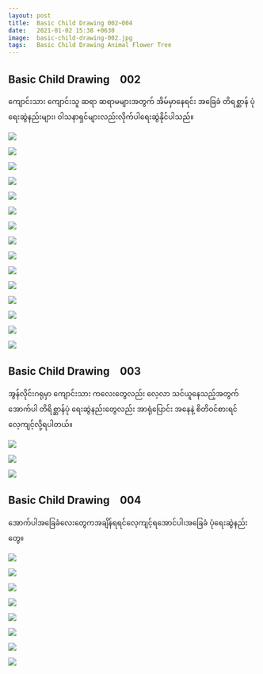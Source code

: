 ```yaml
---
layout: post
title:  Basic Child Drawing 002~004
date:   2021-01-02 15:38 +0630
image:  basic-child-drawing-002.jpg
tags:   Basic Child Drawing Animal Flower Tree
---
```

## Basic Child Drawing　002
ကျောင်းသား ကျောင်းသူ ဆရာ ဆရာမများအတွက် အိမ်မှာနေရင်း အခြေခံ တိရစ္ဆာန် ပုံ ရေးဆွဲနည်းများ၊ ဝါသနာရှင်များလည်းလိုက်ပါရေးဆွဲနိုင်ပါသည်။

![]({{site.baseurl}}/img/basic-child-drawing-002/02-01.jpg)

![]({{site.baseurl}}/img/basic-child-drawing-002/02-02.jpg)

![]({{site.baseurl}}/img/basic-child-drawing-002/02-03.jpg)

![]({{site.baseurl}}/img/basic-child-drawing-002/02-04.jpg)

![]({{site.baseurl}}/img/basic-child-drawing-002/02-05.jpg)

![]({{site.baseurl}}/img/basic-child-drawing-002/02-06.jpg)

![]({{site.baseurl}}/img/basic-child-drawing-002/02-07.jpg)

![]({{site.baseurl}}/img/basic-child-drawing-002/02-08.jpg)

![]({{site.baseurl}}/img/basic-child-drawing-002/02-09.jpg)

![]({{site.baseurl}}/img/basic-child-drawing-002/02-10.jpg)

![]({{site.baseurl}}/img/basic-child-drawing-002/02-11.jpg)

![]({{site.baseurl}}/img/basic-child-drawing-002/02-12.jpg)

![]({{site.baseurl}}/img/basic-child-drawing-002/02-13.jpg)

![]({{site.baseurl}}/img/basic-child-drawing-002/02-14.jpg)

![]({{site.baseurl}}/img/basic-child-drawing-002/02-15.jpg)


## Basic Child Drawing　003
အွန်လိုင်းဂရုမှာ ကျောင်းသား ကလေးတွေလည်း လေ့လာ သင်ယူနေသည့်အတွက် အောက်ပါ တိရိစ္ဆာန်ပုံ ရေးဆွဲနည်းတွေလည်း အာရုံပြောင်း အနေနဲ့  စိတိဝင်စားရင်လေ့ကျင့်လို့ရပါတယ်။

![]({{site.baseurl}}/img/basic-child-drawing-002/03-01.jpg)

![]({{site.baseurl}}/img/basic-child-drawing-002/03-02.jpg)

![]({{site.baseurl}}/img/basic-child-drawing-002/03-03.jpg)


## Basic Child Drawing　004
အောက်ပါအခြေခံလေးတွေကအချိန်ရရင်လေ့ကျင့်ရအောင်ပါ၊အခြေခံ ပုံရေးဆွဲနည်းတွေ။

![]({{site.baseurl}}/img/basic-child-drawing-002/04-01.jpg)

![]({{site.baseurl}}/img/basic-child-drawing-002/04-02.jpg)

![]({{site.baseurl}}/img/basic-child-drawing-002/04-03.jpg)

![]({{site.baseurl}}/img/basic-child-drawing-002/04-04.jpg)

![]({{site.baseurl}}/img/basic-child-drawing-002/04-05.jpg)

![]({{site.baseurl}}/img/basic-child-drawing-002/04-06.jpg)

![]({{site.baseurl}}/img/basic-child-drawing-002/04-07.jpg)

![]({{site.baseurl}}/img/basic-child-drawing-002/04-08.jpg)
